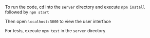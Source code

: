 To run the code, cd into the `server` directory and execute 
```npm install``` 
followed by 
```npm start```

Then open ```localhost:3000``` to view the user interface

For tests, execute `npm test` in the `server` directory
